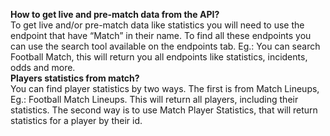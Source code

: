 <b>How to get live and pre-match data from the API?</b><br/>
To get live and/or pre-match data like statistics you will need to use the endpoint that have “Match” in their name. To find all these endpoints you can use the search tool available on the endpoints tab. Eg.: You can search Football Match, this will return you all endpoints like statistics, incidents, odds and more.<br/>
<b>Players statistics from match?</b><br/>
You can find player statistics by two ways. The first is from Match Lineups, Eg.: Football Match Lineups. This will return all players, including their statistics. The second way is to use Match Player Statistics, that will return statistics for a player by their id.